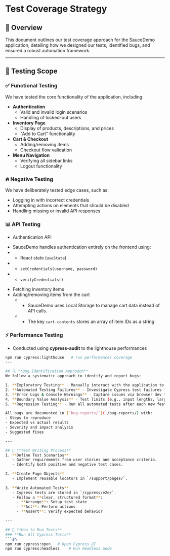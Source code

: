 # Test Coverage Strategy

## 📖 Overview
This document outlines our test coverage approach for the SauceDemo application, detailing how we designed our tests, identified bugs, and ensured a robust automation framework.

---

## 🧪 **Testing Scope**

### ✅ **Functional Testing**
We have tested the core functionality of the application, including:
- **Authentication**
  - Valid and invalid login scenarios
  - Handling of locked-out users
- **Inventory Page**
  - Display of products, descriptions, and prices
  - "Add to Cart" functionality
- **Cart & Checkout**
  - Adding/removing items
  - Checkout flow validation
- **Menu Navigation**
  - Verifying all sidebar links
  - Logout functionality

### 🔥 **Negative Testing**
We have deliberately tested edge cases, such as:
- Logging in with incorrect credentials
- Attempting actions on elements that should be disabled
- Handling missing or invalid API responses

### 📊 **API Testing**
- Authentication API
 * SauceDemo handles authentication entirely on the frontend using:
 * - React state (`useState`)
 * - `setCredentials(username, password)`
 * - `verifyCredentials()`
- Fetching inventory items
- Adding/removing items from the cart
  * - SauceDemo uses Local Storage to manage cart data instead of API calls. 
  * - The key `cart-contents` stores an array of item IDs as a string

### ⚡ **Performance Testing**
- Conducted using **cypress-audit** to the lighthouse performances
```sh
npm run cypress:lighthouse   # run performances coverage
---

## 🔍 **Bug Identification Approach**
We follow a systematic approach to identify and report bugs:

1. **Exploratory Testing** - Manually interact with the application to find unexpected behaviors.
2. **Automated Testing Failures** - Investigate Cypress test failures for inconsistencies.
3. **Error Logs & Console Warnings** - Capture issues via browser dev tools.
4. **Boundary Value Analysis** - Test limits (e.g., input lengths, large data loads).
5. **Regression Testing** - Run all automated tests after each new feature or bug fix.

All bugs are documented in [`bug-reports/`](./bug-reports/) with:
- Steps to reproduce
- Expected vs actual results
- Severity and impact analysis
- Suggested fixes

---

## 📝 **Test Writing Process**
1. **Define Test Scenarios**
   - Gather requirements from user stories and acceptance criteria.
   - Identify both positive and negative test cases.

2. **Create Page Objects**  
   - Implement reusable locators in `/support/pages/`.
   
3. **Write Automated Tests**  
   - Cypress tests are stored in `/cypress/e2e/`.
   - Follow a **clear, structured format**:
     - **Arrange**: Setup test state
     - **Act**: Perform actions
     - **Assert**: Verify expected behavior

---

## 🚀 **How to Run Tests**
### **Run All Cypress Tests**
```sh
npm run cypress:open   # Open Cypress UI
npm run cypress:headless    # Run headless mode
